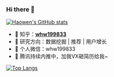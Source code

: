 ### Hi there 👋
[![Haowen's GitHub stats](https://github-readme-stats.vercel.app/api?username=acse-hw20)](https://github.com/acse-hw20/github-readme-stats)

- 🍎 知乎：**[whw199833](https://www.zhihu.com/people/whw199833)**
- 🍇 研究方向：数据挖掘 | 推荐 | 用户增长
- 🍊 个人微信：whw199833
- 🍑 腾讯持续内推中，加我VX砸简历给我~

[![Top Langs](https://github-readme-stats.vercel.app/api/top-langs/?username=acse-hw20&langs_count=8)](https://github.com/acse-hw20/github-readme-stats)

<!--
**acse-hw20/acse-hw20** is a ✨ _special_ ✨ repository because its `README.md` (this file) appears on your GitHub profile.

Here are some ideas to get you started:

- 🔭 I’m currently working on ...
- 🌱 I’m currently learning ...
- 👯 I’m looking to collaborate on ...
- 🤔 I’m looking for help with ...
- 💬 Ask me about ...
- 📫 How to reach me: ...
- 😄 Pronouns: ...
- ⚡ Fun fact: ...
-->
